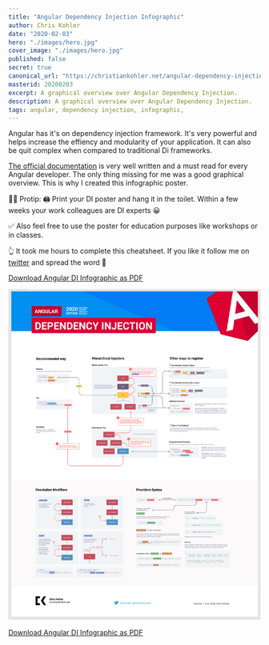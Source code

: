 ```yaml
---
title: "Angular Dependency Injection Infographic"
author: Chris Kohler
date: "2020-02-03"
hero: "./images/hero.jpg"
cover_image: "./images/hero.jpg"
published: false
secret: true
canonical_url: "https://christiankohler.net/angular-dependency-injection-infographic"
masterid: 20200203
excerpt: A graphical overview over Angular Dependency Injection.
description: A graphical overview over Angular Dependency Injection.
tags: angular, dependency injection, infographic,
---
```


Angular has it's on dependency injection framework. It's very powerful and helps increase the effiency and modularity of your application. It can also be quit complex when compared to traditional Di frameworks.

[The official documentation](https://angular.io/guide/dependency-injection) is very well written and a must read for every Angular developer. The only thing missing for me was a good graphical overview. This is why I created this infographic poster.

👩‍🚀 Protip: 🖨 Print your DI poster and hang it in the toilet. Within a few weeks your work colleagues are DI experts 😀

✅ Also feel free to use the poster for education purposes like workshops or in classes.

👆 It took me hours to complete this cheatsheet. If you like it follow me on [twitter](https://twitter.com/kohlerchristian) and spread the word 🙌

[Download Angular DI Infographic as PDF](./angular-di-infographic.pdf)

![thumbnail](./images/poster-thumbnail.png)

[Download Angular DI Infographic as PDF](./angular-di-infographic.pdf)
